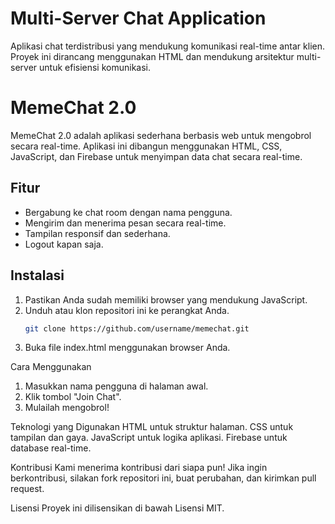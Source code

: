 # Multi-Server Chat Application
Aplikasi chat terdistribusi yang mendukung komunikasi real-time antar klien. Proyek ini dirancang menggunakan HTML dan mendukung arsitektur multi-server untuk efisiensi komunikasi.

# MemeChat 2.0  
MemeChat 2.0 adalah aplikasi sederhana berbasis web untuk mengobrol secara real-time. Aplikasi ini dibangun menggunakan HTML, CSS, JavaScript, dan Firebase untuk menyimpan data chat secara real-time.  

## Fitur  
- Bergabung ke chat room dengan nama pengguna.  
- Mengirim dan menerima pesan secara real-time.  
- Tampilan responsif dan sederhana. 
- Logout kapan saja.  

## Instalasi  
1. Pastikan Anda sudah memiliki browser yang mendukung JavaScript.  
2. Unduh atau klon repositori ini ke perangkat Anda.  
   ```bash  
   git clone https://github.com/username/memechat.git

1. Buka file index.html menggunakan browser Anda.

Cara Menggunakan
1. Masukkan nama pengguna di halaman awal.
2. Klik tombol "Join Chat".
3. Mulailah mengobrol!


Teknologi yang Digunakan
HTML untuk struktur halaman.
CSS untuk tampilan dan gaya.
JavaScript untuk logika aplikasi.
Firebase untuk database real-time.


Kontribusi
Kami menerima kontribusi dari siapa pun! Jika ingin berkontribusi, silakan fork repositori ini, buat perubahan, dan kirimkan pull request.

Lisensi
Proyek ini dilisensikan di bawah Lisensi MIT.
